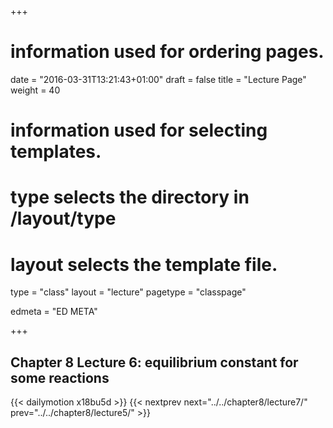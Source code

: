 +++
# information used for ordering pages.
date = "2016-03-31T13:21:43+01:00"
draft = false
title = "Lecture Page"
weight = 40

# information used for selecting templates.
# type selects the directory in /layout/type
# layout selects the template file.

type   = "class"
layout = "lecture"
pagetype = "classpage"





edmeta = "ED META"

+++
## Chapter 8 Lecture 6: equilibrium constant for some reactions
{{< dailymotion x18bu5d >}}
{{< nextprev next="../../chapter8/lecture7/"     prev="../../chapter8/lecture5/"  >}}

